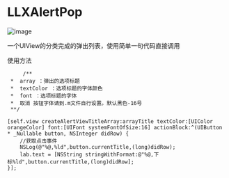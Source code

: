 # LLXAlertPop
![image](https://github.com/lilinxuan/LLXAlertPop/blob/master/弹出选项.gif)

一个UIView的分类完成的弹出列表，使用简单一句代码直接调用

使用方法

		 /**
     *  array ：弹出的选项标题
     *  textColor ：选项标题的字体颜色
     *  font ：选项标题的字体
     *  取消 按钮字体请到.m文件自行设置。默认黑色-16号
     **/
    
    [self.view createAlertViewTitleArray:arrayTitle textColor:[UIColor orangeColor] font:[UIFont systemFontOfSize:16] actionBlock:^(UIButton * _Nullable button, NSInteger didRow) {
        //获取点击事件
        NSLog(@"%@,%ld",button.currentTitle,(long)didRow);
        lab.text = [NSString stringWithFormat:@"%@,下标%ld",button.currentTitle,(long)didRow];
    }];
		
	
	
